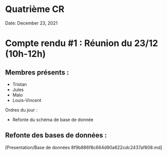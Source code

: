 # Quatrième CR

Date: December 23, 2021

# Compte rendu #1 : Réunion du 23/12 (10h-12h)

## Membres présents :

- Tristan
- Jules
- Malo
- Louis-Vincent

Ordres du jour : 

- Refonte du schéma de base de donnée

## Refonte des bases de données :

[Presentation/Base de données 8f9b886f8c664d90a622cdc2437af808.md]
